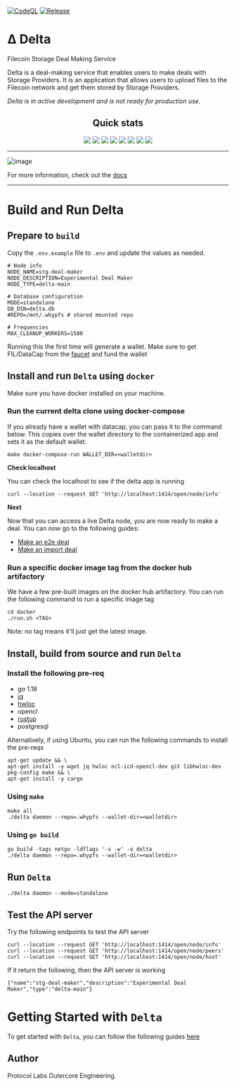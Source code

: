 [![CodeQL](https://img.shields.io/github/actions/workflow/status/application-research/delta/codeql.yml?label=CodeQL&style=for-the-badge)](https://github.com/application-research/delta/actions/workflows/codeql.yml)
[![Release](https://img.shields.io/github/v/release/application-research/delta?display_name=release&style=for-the-badge)](https://github.com/application-research/delta/releases)

# Δ Delta
Filecoin Storage Deal Making Service

Delta is a deal-making service that enables users to make deals with Storage Providers. It is an application that allows users to upload files to the Filecoin network and get them stored by Storage Providers.

*Delta is in active development and is not ready for production use.*

<div align="center">

## Quick stats

[![](https://img.shields.io/badge/dynamic/json?style=for-the-badge&label=Total%20Content%20processed&color=brightgreen&query=total_content_consumed&url=https%3A%2F%2Fnode.delta.store%2Fopen%2Fstats%2Ftotals%2Finfo)]()
[![](https://img.shields.io/badge/dynamic/json?style=for-the-badge&label=Total%20end-to-end%20deals&query=total_e2e_deals&color=brightgreen&url=https%3A%2F%2Fnode.delta.store%2Fopen%2Fstats%2Ftotals%2Finfo)]()
[![](https://img.shields.io/badge/dynamic/json?style=for-the-badge&label=Total%20commp%20made&color=brightgreen&query=total_piece_commitment_made&url=https%3A%2F%2Fnode.delta.store%2Fopen%2Fstats%2Ftotals%2Finfo)]()
[![](https://img.shields.io/badge/dynamic/json?style=for-the-badge&label=Total%20import%20deals&color=brightgreen&query=total_import_deals&url=https%3A%2F%2Fnode.delta.store%2Fopen%2Fstats%2Ftotals%2Finfo)]()
[![](https://img.shields.io/badge/dynamic/json?style=for-the-badge&label=Total%20Content%20processed%20in-bytes%20&color=brightgreen&query=total_storage_allocated&url=https%3A%2F%2Fnode.delta.store%2Fopen%2Fstats%2Ftotals%2Finfo)]()
[![](https://img.shields.io/badge/dynamic/json?style=for-the-badge&label=Total%20e2e%20in-bytes&color=brightgreen&query=total_e2e_deals_in_bytes&url=https%3A%2F%2Fnode.delta.store%2Fopen%2Fstats%2Ftotals%2Finfo)]()
[![](https://img.shields.io/badge/dynamic/json?style=for-the-badge&label=Total%20import%20in-bytes&color=brightgreen&query=total_import_deals_in_bytes&url=https%3A%2F%2Fnode.delta.store%2Fopen%2Fstats%2Ftotals%2Finfo)]()
[![](https://img.shields.io/badge/dynamic/json?style=for-the-badge&label=Proud%20to%20work%20with%20SPs&color=brightgreen&query=total_miners&url=https%3A%2F%2Fnode.delta.store%2Fopen%2Fstats%2Ftotals%2Finfo)]()


</div>

---

![image](https://user-images.githubusercontent.com/4479171/226853191-e19e8fa4-abc1-4652-970f-d3d6cea0df13.png)

For more information, check out the [docs](docs)

---

# Build and Run Delta

## Prepare to `build`
Copy the `.env.example` file to `.env` and update the values as needed.

```
# Node info
NODE_NAME=stg-deal-maker
NODE_DESCRIPTION=Experimental Deal Maker
NODE_TYPE=delta-main

# Database configuration
MODE=standalone
DB_DSN=delta.db
#REPO=/mnt/.whypfs # shared mounted repo

# Frequencies
MAX_CLEANUP_WORKERS=1500
```

Running this the first time will generate a wallet. Make sure to get FIL/DataCap from the [faucet](https://verify.glif.io/) and fund the wallet

## Install and run `Delta` using `docker`
Make sure you have docker installed on your machine.

### Run the current delta clone using docker-compose
If you already have a wallet with datacap, you can pass it to the command below. This copies over the wallet directory to the containerized app and sets it as the default wallet.
```
make docker-compose-run WALLET_DIR=<walletdir>
```

**Check localhost**

You can check the localhost to see if the delta app is running
```
curl --location --request GET 'http://localhost:1414/open/node/info'
```

**Next**

Now that you can access a live Delta node, you are now ready to make a deal. You can now go to the following guides:

- [Make an e2e deal](docs/make-e2e-deal.md)
- [Make an import deal](docs/make-import-deal.md)


### Run a specific docker image tag from the docker hub artifactory
We have a few pre-built images on the docker hub artifactory. You can run the following command to run a specific image tag
```
cd docker
./run.sh <TAG> 
```
Note: no tag means it'll just get the latest image.

## Install, build from source and run `Delta`
### Install the following pre-req
- go 1.18
- [jq](https://stedolan.github.io/jq/)
- [hwloc](https://www.open-mpi.org/projects/hwloc/)
- opencl
- [rustup](https://rustup.rs/)
- postgresql

Alternatively, if using Ubuntu, you can run the following commands to install the pre-reqs
```
apt-get update && \
apt-get install -y wget jq hwloc ocl-icd-opencl-dev git libhwloc-dev pkg-config make && \
apt-get install -y cargo
```

### Using `make`
```
make all
./delta daemon --repo=.whypfs --wallet-dir=<walletdir>
```

### Using `go build`
```
go build -tags netgo -ldflags '-s -w' -o delta
./delta daemon --repo=.whypfs --wallet-dir=<walletdir>
```

## Run `Delta`
```
./delta daemon --mode=standalone
```

## Test the API server
Try the following endpoints to test the API server
```
curl --location --request GET 'http://localhost:1414/open/node/info'
curl --location --request GET 'http://localhost:1414/open/node/peers'
curl --location --request GET 'http://localhost:1414/open/node/host'
```

If it return the following, then the API server is working
```
{"name":"stg-deal-maker","description":"Experimental Deal Maker","type":"delta-main"}
```


# Getting Started with `Delta`
To get started with `Delta`, you can follow the following guides [here](docs)

## Author
Protocol Labs Outercore Engineering.
